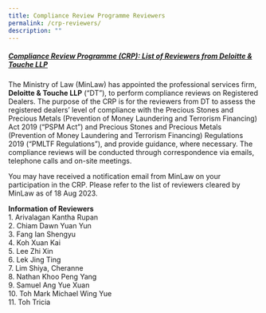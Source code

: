 ```yaml
---
title: Compliance Review Programme Reviewers
permalink: /crp-reviewers/
description: ""
---
```

##### **<u>Compliance Review Programme (CRP): List of Reviewers from Deloitte &amp; Touche LLP</u>**

The Ministry of Law (MinLaw) has appointed the professional services firm, **Deloitte &amp; Touche LLP** (“DT”), to perform compliance reviews on Registered Dealers. The purpose of the CRP is for the reviewers from DT to assess the registered dealers’ level of compliance with the Precious Stones and Precious Metals (Prevention of Money Laundering and Terrorism Financing) Act 2019 (“PSPM Act”) and Precious Stones and Precious Metals (Prevention of Money Laundering and Terrorism Financing) Regulations 2019 (“PMLTF Regulations”), and provide guidance, where necessary. The compliance reviews will be conducted through correspondence via emails, telephone calls and on-site meetings.

You may have received a notification email from MinLaw on your participation in the CRP. Please refer to the list of reviewers cleared by MinLaw as of 18 Aug 2023.

**Information of Reviewers**
<br>1. Arivalagan Kantha Rupan<br>2. Chiam Dawn Yuan Yun
<br>3.	Fang Ian Shengyu<br>4.	Koh Xuan Kai
<br>5.	Lee Zhi Xin<br>6. Lek Jing Ting
<br>7.	Lim Shiya, Cheranne<br>8.	Nathan Khoo Peng Yang
<br>9.	Samuel Ang Yue Xuan<br>10.	Toh Mark Michael Wing Yue
<br>11.	Toh Tricia